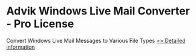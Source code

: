 # Advik Windows Live Mail Converter - Pro License
Convert Windows Live Mail Messages to Various File Types
[>> Detailed information](https://secure.shareit.com/shareit/product.html?productid=300995882&affiliateid=200057808)